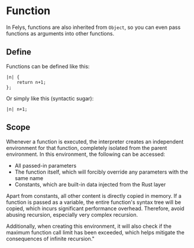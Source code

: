# Function

In Felys, functions are also inherited from `Object`, so you can even pass functions as arguments into other functions.

## Define

Functions can be defined like this:

```
|n| {
    return n+1;
};
```

Or simply like this (syntactic sugar):

```
|n| n+1;
```

## Scope

Whenever a function is executed, the interpreter creates an independent environment for that function, completely isolated from the parent environment. In this environment, the following can be accessed:

- All passed-in parameters
- The function itself, which will forcibly override any parameters with the same name
- Constants, which are built-in data injected from the Rust layer

Apart from constants, all other content is directly copied in memory. If a function is passed as a variable, the entire function's syntax tree will be copied, which incurs significant performance overhead. Therefore, avoid abusing recursion, especially very complex recursion.

Additionally, when creating this environment, it will also check if the maximum function call limit has been exceeded, which helps mitigate the consequences of infinite recursion."
